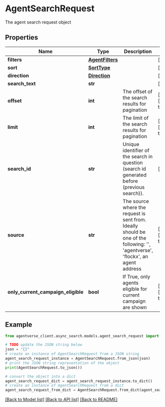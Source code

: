 # AgentSearchRequest

The agent search request object

## Properties

Name | Type | Description | Notes
------------ | ------------- | ------------- | -------------
**filters** | [**AgentFilters**](AgentFilters.md) |  | [optional] 
**sort** | [**SortType**](SortType.md) |  | [optional] 
**direction** | [**Direction**](Direction.md) |  | [optional] 
**search_text** | **str** |  | [optional] 
**offset** | **int** | The offset of the search results for pagination | [optional] [default to 0]
**limit** | **int** | The limit of the search results for pagination | [optional] [default to 30]
**search_id** | **str** | Unique identifier of the search in question (search id generated before (previous search)). | [optional] 
**source** | **str** | The source where the request is sent from. Ideally should be one of the following: &#39;&#39;, &#39;agentverse&#39;, &#39;flockx&#39;, an agent address | [optional] [default to '']
**only_current_campaign_eligible** | **bool** | If True, only agents eligible for current campaign are shown | [optional] [default to False]

## Example

```python
from agentverse_client.async_search.models.agent_search_request import AgentSearchRequest

# TODO update the JSON string below
json = "{}"
# create an instance of AgentSearchRequest from a JSON string
agent_search_request_instance = AgentSearchRequest.from_json(json)
# print the JSON string representation of the object
print(AgentSearchRequest.to_json())

# convert the object into a dict
agent_search_request_dict = agent_search_request_instance.to_dict()
# create an instance of AgentSearchRequest from a dict
agent_search_request_from_dict = AgentSearchRequest.from_dict(agent_search_request_dict)
```
[[Back to Model list]](../README.md#documentation-for-models) [[Back to API list]](../README.md#documentation-for-api-endpoints) [[Back to README]](../README.md)


